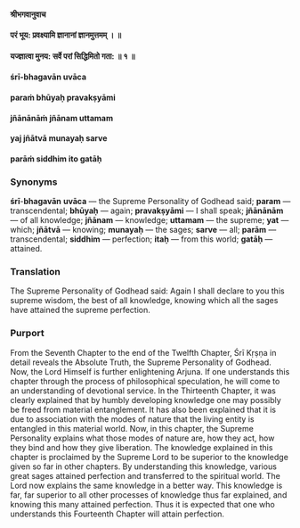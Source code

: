 #### श्रीभगवानुवाच
#### परं भूय: प्रवक्ष्यामि ज्ञानानां ज्ञानमुत्तमम् ।  ॥
#### यज्ज्ञात्वा मुनय: सर्वे परां सिद्धिमितो गता: ॥ १ ॥

#### śrī-bhagavān uvāca
#### paraṁ bhūyaḥ pravakṣyāmi
#### jñānānāṁ jñānam uttamam
#### yaj jñātvā munayaḥ sarve
#### parāṁ siddhim ito gatāḥ

### Synonyms

**śrī**-**bhagavān** **uvāca** — the Supreme Personality of Godhead said; **param** — transcendental; **bhūyaḥ** — again; **pravakṣyāmi** — I shall speak; **jñānānām** — of all knowledge; **jñānam** — knowledge; **uttamam** — the supreme; **yat** — which; **jñātvā** — knowing; **munayaḥ** — the sages; **sarve** — all; **parām** — transcendental; **siddhim** — perfection; **itaḥ** — from this world; **gatāḥ** — attained.

### Translation

The Supreme Personality of Godhead said: Again I shall declare to you this supreme wisdom, the best of all knowledge, knowing which all the sages have attained the supreme perfection.

### Purport

From the Seventh Chapter to the end of the Twelfth Chapter, Śrī Kṛṣṇa in detail reveals the Absolute Truth, the Supreme Personality of Godhead. Now, the Lord Himself is further enlightening Arjuna. If one understands this chapter through the process of philosophical speculation, he will come to an understanding of devotional service. In the Thirteenth Chapter, it was clearly explained that by humbly developing knowledge one may possibly be freed from material entanglement. It has also been explained that it is due to association with the modes of nature that the living entity is entangled in this material world. Now, in this chapter, the Supreme Personality explains what those modes of nature are, how they act, how they bind and how they give liberation. The knowledge explained in this chapter is proclaimed by the Supreme Lord to be superior to the knowledge given so far in other chapters. By understanding this knowledge, various great sages attained perfection and transferred to the spiritual world. The Lord now explains the same knowledge in a better way. This knowledge is far, far superior to all other processes of knowledge thus far explained, and knowing this many attained perfection. Thus it is expected that one who understands this Fourteenth Chapter will attain perfection.